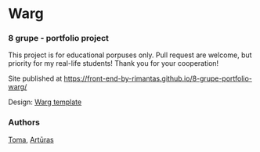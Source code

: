 # Warg
### 8 grupe - portfolio project

This project is for educational porpuses only. Pull request are welcome, but priority for my real-life students! Thank you for your cooperation!

Site published at https://front-end-by-rimantas.github.io/8-grupe-portfolio-warg/

Design: [Warg template](http://phydev.web44.net/warg/home-2-light.html)

### Authors
[Toma](https://github.com/Grumstukas), [Artūras](https://github.com/hollowware)
